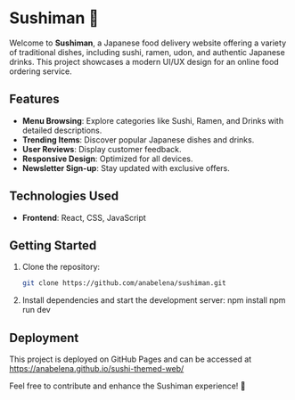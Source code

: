 # Sushiman 🍣

Welcome to **Sushiman**, a Japanese food delivery website offering a variety of traditional dishes, including sushi, ramen, udon, and authentic Japanese drinks. This project showcases a modern UI/UX design for an online food ordering service.

## Features
- **Menu Browsing**: Explore categories like Sushi, Ramen, and Drinks with detailed descriptions.
- **Trending Items**: Discover popular Japanese dishes and drinks.
- **User Reviews**: Display customer feedback.
- **Responsive Design**: Optimized for all devices.
- **Newsletter Sign-up**: Stay updated with exclusive offers.

## Technologies Used
- **Frontend**: React, CSS, JavaScript


## Getting Started
1. Clone the repository:
   ```bash
   git clone https://github.com/anabelena/sushiman.git
2. Install dependencies and start the development server:
   npm install
   npm run dev

## Deployment

This project is deployed on GitHub Pages and can be accessed at https://anabelena.github.io/sushi-themed-web/


Feel free to contribute and enhance the Sushiman experience! 🍣
